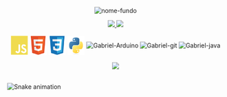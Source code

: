 <div align="center">

  ![nome-fundo](https://user-images.githubusercontent.com/95493916/189537249-5bd3d62b-ab4f-40ef-aa9f-894098962cbc.gif)

</div>
<div align="center">
  <a href="https://github.com/Mech24689">
  <img height="180em" src="https://github-readme-stats.vercel.app/api?username=Mech24689&show_icons=true&title_color=A9FEF7&theme=radical&include_all_commits=true&count_private=true"/>
  <img height="180em" src="https://github-readme-stats.vercel.app/api/top-langs/?username=Mech24689&title_color=A9FEF7&layout=compact&langs_count=7&theme=radical"/>
  </a>
</div>

<div align="center" style="display: inline_block"><br>
  <img align="center" alt="Gabriel-Js" height="45" width="40" src="https://raw.githubusercontent.com/devicons/devicon/master/icons/javascript/javascript-plain.svg">
  <img align="center" alt="Gabriel-HTML" height="45" width="40" src="https://raw.githubusercontent.com/devicons/devicon/master/icons/html5/html5-original.svg">
  <img align="center" alt="Gabriel-CSS" height="45" width="40" src="https://raw.githubusercontent.com/devicons/devicon/master/icons/css3/css3-original.svg">
  <img align="center" alt="Gabriel-Python" height="45" width="40" src="https://raw.githubusercontent.com/devicons/devicon/master/icons/python/python-original.svg">
  <img align="center" alt="Gabriel-Arduino" height="55" width="45" src="https://cdn.jsdelivr.net/gh/devicons/devicon/icons/arduino/arduino-original.svg" />
  <img align="center" alt="Gabriel-git" height="55" width="55" src="https://cdn.jsdelivr.net/gh/devicons/devicon/icons/git/git-original-wordmark.svg" />
  <img align="center" alt="Gabriel-java" height="55" src="https://cdn.jsdelivr.net/gh/devicons/devicon/icons/java/java-original-wordmark.svg" />
</div>
<br/>
<div align="center">
<a href="https://www.linkedin.com/in/gabrie-dos-santos/">
  <img width="35px" src="https://cdn.jsdelivr.net/gh/devicons/devicon/icons/linkedin/linkedin-original.svg" />
</a>
</div>
  
  ##
  
 ![Snake animation](https://github.com/Mech24689/Mech24689/blob/output/github-contribution-grid-snake.svg)
